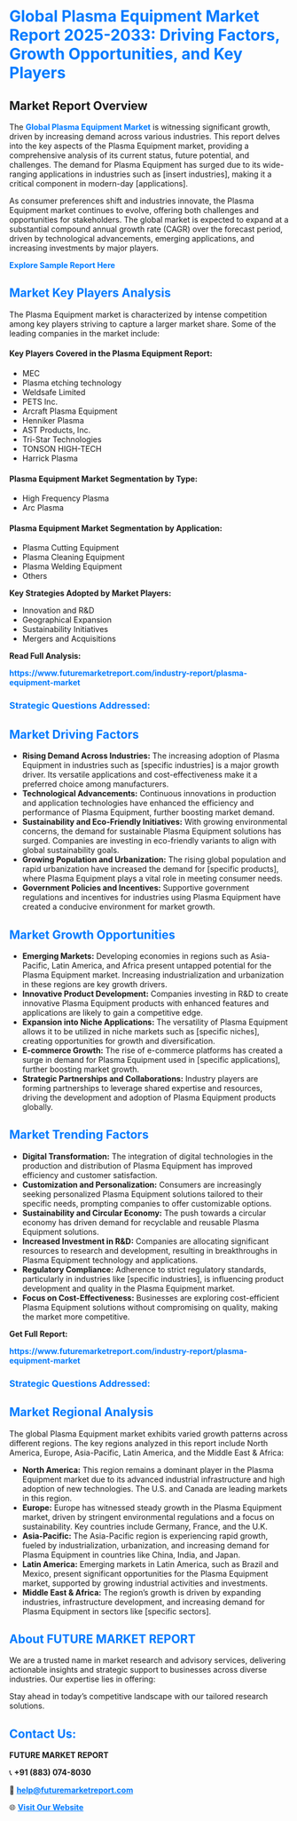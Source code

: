 <h1 style="color: #007BFF;">Global Plasma Equipment Market Report 2025-2033: Driving Factors, Growth Opportunities, and Key Players</h1>

<section id="overview">
<h2>Market Report Overview</h2>
<p>The <a href="https://www.futuremarketreport.com/industry-report/plasma-equipment-market" style="color: #007BFF; text-decoration: none;"><strong>Global Plasma Equipment Market</strong></a> is witnessing significant growth, driven by increasing demand across various industries. This report delves into the key aspects of the Plasma Equipment market, providing a comprehensive analysis of its current status, future potential, and challenges. The demand for Plasma Equipment has surged due to its wide-ranging applications in industries such as [insert industries], making it a critical component in modern-day [applications].</p>
<p>As consumer preferences shift and industries innovate, the Plasma Equipment market continues to evolve, offering both challenges and opportunities for stakeholders. The global market is expected to expand at a substantial compound annual growth rate (CAGR) over the forecast period, driven by technological advancements, emerging applications, and increasing investments by major players.</p>
</section>

<section id="overview">
<p><a href="https://www.futuremarketreport.com/request-sample/reportId=36870" style="color: #007BFF; text-decoration: none;"><strong>Explore Sample Report Here</strong></a></p>
</section>

<section id="key-players">
<h2 style="color: #007BFF;">Market Key Players Analysis</h2>
<p>The Plasma Equipment market is characterized by intense competition among key players striving to capture a larger market share. Some of the leading companies in the market include:</p>
<h4>Key Players Covered in the Plasma Equipment Report:</h4>
<ul><li>MEC</li><li>Plasma etching technology</li><li>Weldsafe Limited</li><li>PETS Inc.</li><li>Arcraft Plasma Equipment</li><li>Henniker Plasma</li><li>AST Products, Inc.</li><li>Tri-Star Technologies</li><li>TONSON HIGH-TECH</li><li>Harrick Plasma</li></ul>
<h4>Plasma Equipment Market Segmentation by Type:</h4>
<ul><li>High Frequency Plasma</li><li>Arc Plasma</li></ul>

<h4>Plasma Equipment Market Segmentation by Application:</h4>
<ul><li>Plasma Cutting Equipment</li><li>Plasma Cleaning Equipment</li><li>Plasma Welding Equipment</li><li>Others</li></ul>
<p><strong>Key Strategies Adopted by Market Players:</strong></p>
<ul>
<li>Innovation and R&D</li>
<li>Geographical Expansion</li>
<li>Sustainability Initiatives</li>
<li>Mergers and Acquisitions</li>
</ul>
</section>

<section>
<p><strong>Read Full Analysis: </strong></p><a href="https://www.futuremarketreport.com/industry-report/plasma-equipment-market" style="color: #007BFF; text-decoration: none;"><strong>https://www.futuremarketreport.com/industry-report/plasma-equipment-market</strong></a>
<h3 style="color: #007BFF;">Strategic Questions Addressed:</h3>
</section>

<section id="driving-factors">
<h2 style="color: #007BFF;">Market Driving Factors</h2>
<ul>
<li><strong>Rising Demand Across Industries:</strong> The increasing adoption of Plasma Equipment in industries such as [specific industries] is a major growth driver. Its versatile applications and cost-effectiveness make it a preferred choice among manufacturers.</li>
<li><strong>Technological Advancements:</strong> Continuous innovations in production and application technologies have enhanced the efficiency and performance of Plasma Equipment, further boosting market demand.</li>
<li><strong>Sustainability and Eco-Friendly Initiatives:</strong> With growing environmental concerns, the demand for sustainable Plasma Equipment solutions has surged. Companies are investing in eco-friendly variants to align with global sustainability goals.</li>
<li><strong>Growing Population and Urbanization:</strong> The rising global population and rapid urbanization have increased the demand for [specific products], where Plasma Equipment plays a vital role in meeting consumer needs.</li>
<li><strong>Government Policies and Incentives:</strong> Supportive government regulations and incentives for industries using Plasma Equipment have created a conducive environment for market growth.</li>
</ul>
</section>

<section id="growth-opportunities">
<h2 style="color: #007BFF;">Market Growth Opportunities</h2>
<ul>
<li><strong>Emerging Markets:</strong> Developing economies in regions such as Asia-Pacific, Latin America, and Africa present untapped potential for the Plasma Equipment market. Increasing industrialization and urbanization in these regions are key growth drivers.</li>
<li><strong>Innovative Product Development:</strong> Companies investing in R&D to create innovative Plasma Equipment products with enhanced features and applications are likely to gain a competitive edge.</li>
<li><strong>Expansion into Niche Applications:</strong> The versatility of Plasma Equipment allows it to be utilized in niche markets such as [specific niches], creating opportunities for growth and diversification.</li>
<li><strong>E-commerce Growth:</strong> The rise of e-commerce platforms has created a surge in demand for Plasma Equipment used in [specific applications], further boosting market growth.</li>
<li><strong>Strategic Partnerships and Collaborations:</strong> Industry players are forming partnerships to leverage shared expertise and resources, driving the development and adoption of Plasma Equipment products globally.</li>
</ul>
</section>

<section id="trending-factors">
<h2 style="color: #007BFF;">Market Trending Factors</h2>
<ul>
<li><strong>Digital Transformation:</strong> The integration of digital technologies in the production and distribution of Plasma Equipment has improved efficiency and customer satisfaction.</li>
<li><strong>Customization and Personalization:</strong> Consumers are increasingly seeking personalized Plasma Equipment solutions tailored to their specific needs, prompting companies to offer customizable options.</li>
<li><strong>Sustainability and Circular Economy:</strong> The push towards a circular economy has driven demand for recyclable and reusable Plasma Equipment solutions.</li>
<li><strong>Increased Investment in R&D:</strong> Companies are allocating significant resources to research and development, resulting in breakthroughs in Plasma Equipment technology and applications.</li>
<li><strong>Regulatory Compliance:</strong> Adherence to strict regulatory standards, particularly in industries like [specific industries], is influencing product development and quality in the Plasma Equipment market.</li>
<li><strong>Focus on Cost-Effectiveness:</strong> Businesses are exploring cost-efficient Plasma Equipment solutions without compromising on quality, making the market more competitive.</li>
</ul>
</section>

<section>
<p><strong>Get Full Report: </strong></p><a href="https://www.futuremarketreport.com/industry-report/plasma-equipment-market" style="color: #007BFF; text-decoration: none;"><strong>https://www.futuremarketreport.com/industry-report/plasma-equipment-market</strong></a>
<h3 style="color: #007BFF;">Strategic Questions Addressed:</h3>
</section>


<section id="regional-analysis">
<h2 style="color: #007BFF;">Market Regional Analysis</h2>
<p>The global Plasma Equipment market exhibits varied growth patterns across different regions. The key regions analyzed in this report include North America, Europe, Asia-Pacific, Latin America, and the Middle East & Africa:</p>
<ul>
<li><strong>North America:</strong> This region remains a dominant player in the Plasma Equipment market due to its advanced industrial infrastructure and high adoption of new technologies. The U.S. and Canada are leading markets in this region.</li>
<li><strong>Europe:</strong> Europe has witnessed steady growth in the Plasma Equipment market, driven by stringent environmental regulations and a focus on sustainability. Key countries include Germany, France, and the U.K.</li>
<li><strong>Asia-Pacific:</strong> The Asia-Pacific region is experiencing rapid growth, fueled by industrialization, urbanization, and increasing demand for Plasma Equipment in countries like China, India, and Japan.</li>
<li><strong>Latin America:</strong> Emerging markets in Latin America, such as Brazil and Mexico, present significant opportunities for the Plasma Equipment market, supported by growing industrial activities and investments.</li>
<li><strong>Middle East & Africa:</strong> The region’s growth is driven by expanding industries, infrastructure development, and increasing demand for Plasma Equipment in sectors like [specific sectors].</li>
</ul>
</section>

<footer>
<h2 style="color: #007BFF;">About FUTURE MARKET REPORT</h2>
<p>We are a trusted name in market research and advisory services, delivering actionable insights and strategic support to businesses across diverse industries. Our expertise lies in offering:</p>

<p>Stay ahead in today’s competitive landscape with our tailored research solutions.</p>

<h2 style="color: #007BFF;">Contact Us:</h2>
<p><strong>FUTURE MARKET REPORT</strong></p>
<p>📞 <strong>+91 (883) 074-8030</strong></p>
<p>📧 <strong><a href="mailto:help@futuremarketreport.com" style="color: #007BFF;">help@futuremarketreport.com</a></strong></p>
<p>🌐 <strong><a href="https://www.futuremarketreport.com/" style="color: #007BFF;">Visit Our Website</a></strong></p>
</footer>